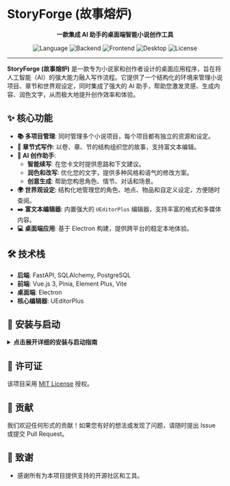 # StoryForge (故事熔炉)

<div align="center">
  <strong>一款集成 AI 助手的桌面端智能小说创作工具</strong>
</div>

<p align="center">
  <img alt="Language" src="https://img.shields.io/badge/language-Python%20%7C%20Vue.js-blue?style=flat-square" />
  <img alt="Backend" src="https://img.shields.io/badge/backend-FastAPI-green?style=flat-square" />
  <img alt="Frontend" src="https://img.shields.io/badge/frontend-Vue.js%20%7C%20Element%20Plus-brightgreen?style=flat-square" />
  <img alt="Desktop" src="https://img.shields.io/badge/desktop-Electron-lightgrey?style=flat-square" />
  <img alt="License" src="https://img.shields.io/badge/license-MIT-blueviolet.svg?style=flat-square" />
</p>

---

**StoryForge (故事熔炉)** 是一款专为小说家和创作者设计的桌面应用程序，旨在将人工智能（AI）的强大能力融入写作流程。它提供了一个结构化的环境来管理小说项目、章节和世界观设定，同时集成了强大的 AI 助手，帮助您激发灵感、生成内容、润色文字，从而极大地提升创作效率和体验。

## ✨ 核心功能

- **📚 多项目管理**: 同时管理多个小说项目，每个项目都有独立的资源和设定。
- **📝 章节式写作**: 以卷、章、节的结构组织您的故事，支持富文本编辑。
- **🤖 AI 创作助手**: 
    - **智能续写**: 在您卡文时提供思路和下文建议。
    - **润色和改写**: 优化您的文字，提供多种风格和语气的修改方案。
    - **创意生成**: 帮助您构思角色、情节、对话和场景。
- **🌍 世界观设定**: 结构化地管理您的角色、地点、物品和自定义设定，方便随时查阅。
- **✒️ 富文本编辑器**: 内置强大的 `UEditorPlus` 编辑器，支持丰富的格式和多媒体内容。
- **💻 桌面端应用**: 基于 Electron 构建，提供跨平台的稳定本地体验。

## 🛠️ 技术栈

- **后端**: FastAPI, SQLAlchemy, PostgreSQL
- **前端**: Vue.js 3, Pinia, Element Plus, Vite
- **桌面端**: Electron
- **核心编辑器**: UEditorPlus

## 🚀 安装与启动

<details>
<summary><strong>点击展开详细的安装与启动指南</strong></summary>

### StoryForge (故事熔炉) 启动指南

本指南旨在帮助开发者，特别是初次接触本项目的新手，顺利完成 StoryForge 项目的本地环境搭建和启动。

#### 目录
- [1. 环境准备](#1-环境准备)
- [2. 安装步骤](#2-安装步骤)
  - [2.1. 自动化安装 (推荐)](#21-自动化安装-推荐)
  - [2.2. 手动安装 (适用于解决问题)](#22-手动安装-适用于解决问题)
- [3. 启动应用](#3-启动应用)
  - [3.1. 使用脚本启动](#31-使用脚本启动)
  - [3.2. 手动启动](#32-手动启动)
- [4. 访问应用](#4-访问应用)
- [5. 常见问题 (FAQ)](#5-常见问题-faq)

---

#### 1. 环境准备

在开始之前，请确保您的电脑上已经安装了以下软件。

| 软件 | 版本建议 | 安装验证 |
| :--- | :--- | :--- |
| **Python** | 3.8 或更高 | `python --version` |
| **Node.js** | 14.0 或更高 | `node --version` 和 `npm --version` |
| **PostgreSQL** | 任意稳定版本 | 确保服务正在运行 |

**重要提示:**
- 请确保 `python`, `node`, `npm` 命令已被添加到系统的环境变量中，可以在命令行/终端中直接运行。
- 如果命令未找到，请先搜索如何将它们添加到系统环境变量。

---

#### 2. 安装步骤

##### 2.1. 自动化安装 (推荐)

项目根目录提供了 `install.bat` (适用于 Windows CMD) 和 `install.ps1` (适用于 PowerShell) 脚本，可以一键完成大部分安装工作。

**操作:**
- **对于 CMD 用户:** 直接双击 `install.bat` 或在命令行中运行 `install.bat`。
- **对于 PowerShell 用户:** 右键以管理员身份运行 PowerShell，然后执行 `.\install.ps1`。

**该脚本会自动完成以下工作:**
1.  安装前端所有 `npm` 依赖。
2.  在 `backend` 目录下创建 Python 虚拟环境 (`venv`)。
3.  激活虚拟环境并安装所有 `pip` 依赖。
4.  在 `backend` 目录下，从 `.env.example` 复制生成 `.env` 文件，用于存放环境变量。

**自动化安装后，您仍需手动完成 [数据库配置](#224-配置数据库)。**

##### 2.2. 手动安装 (适用于解决问题)

如果自动化脚本执行失败，或者您想更深入地了解项目结构，请遵循以下步骤手动安装。

###### 2.2.1. 克隆或下载项目

将项目代码克隆或下载到您的本地电脑。

###### 2.2.2. 安装后端依赖

后端使用 Python 虚拟环境以避免与系统环境产生冲突。

```bash
# 1. 进入后端目录
cd backend

# 2. 创建一个名为 venv 的虚拟环境
python -m venv venv

# 3. 激活虚拟环境
#    - Windows CMD:
call venv\Scripts\activate.bat
#    - Windows PowerShell:
#      (如果提示执行策略问题，请先以管理员身份运行 Set-ExecutionPolicy RemoteSigned -Scope CurrentUser)
.\venv\Scripts\Activate.ps1

# 4. (可选但推荐) 升级 pip
python -m pip install --upgrade pip

# 5. 安装所有 Python 依赖
pip install -r requirements.txt
```

###### 2.2.3. 安装前端依赖

```bash
# 1. (新开一个命令行窗口) 进入前端目录
cd frontend

# 2. 安装所有 npm 依赖
#    如果因网络问题安装缓慢或失败，可以尝试配置淘宝镜像源:
#    npm config set registry https://registry.npmmirror.com
npm install
```

###### 2.2.4. 配置数据库

1.  **启动 PostgreSQL 服务**。
2.  **创建数据库**: 创建一个名为 `storyforge` 的新数据库。
3.  **初始化表结构**: 使用 `psql` 工具连接到 `storyforge` 数据库，并执行 `database/init.sql` 脚本。
    ```bash
    # 示例: psql -U postgres -d storyforge -f ..\database\init.sql
    ```

###### 2.2.5. 配置环境变量

1.  进入 `backend` 目录，复制 `.env.example` 文件并重命名为 `.env`。
2.  打开 `.env` 文件，根据您的本地环境修改数据库连接信息和 AI API 密钥。

---

#### 3. 启动应用

##### 3.1. 使用脚本启动

项目根目录提供了 `start.bat` 和 `start.ps1` 脚本，可以一键启动前后端服务。

##### 3.2. 手动启动

- **启动后端**: 进入 `backend` 目录，激活虚拟环境 (`call venv\Scripts\activate.bat`)，然后运行 `python main.py`。
- **启动前端**: (新开一个命令行窗口) 进入 `frontend` 目录，运行 `npm run dev`。

---

#### 4. 访问应用

- **前端应用地址**: [http://localhost:5173](http://localhost:5173)
- **后端API地址**: [http://localhost:9009](http://localhost:9009)
- **API文档地址 (Swagger UI)**: [http://localhost:9009/docs](http://localhost:9009/docs)

---

#### 5. 常见问题 (FAQ)

**Q: 命令行提示 `python` 或 `node` 不是内部或外部命令?**
**A:** 这是因为 Python 或 Node.js 没有被正确添加到系统的环境变量 `Path` 中。

**Q: `npm install` 或 `pip install` 很慢或失败?**
**A:** 这通常是网络问题。可以为 `npm` 和 `pip` 配置国内镜像源来解决。

**Q: 数据库连接失败?**
**A:** 请确保 PostgreSQL 服务正在运行，并且 `backend/.env` 文件中的数据库连接信息正确无误。

</details>

## 📄 许可证

该项目采用 [MIT License](LICENSE) 授权。

## 🙌 贡献

我们欢迎任何形式的贡献！如果您有好的想法或发现了问题，请随时提出 Issue 或提交 Pull Request。

## 🙏 致谢

- 感谢所有为本项目提供支持的开源社区和工具。